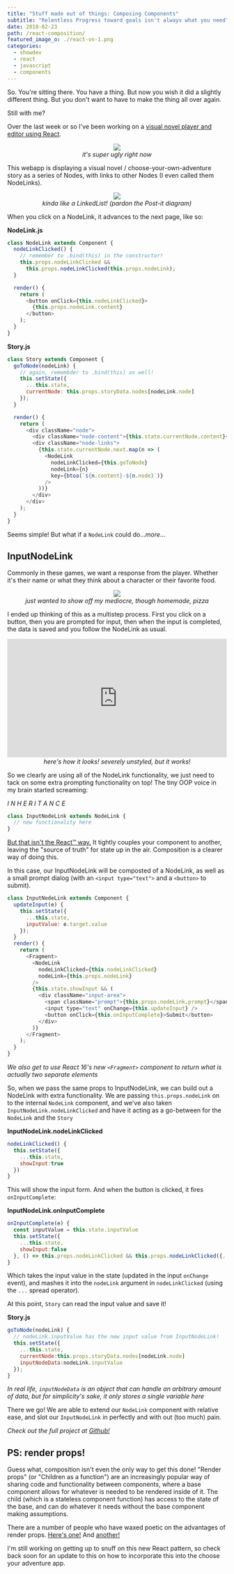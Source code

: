 ```yaml
---
title: "Stuff made out of things: Composing Components"
subtitle: "Relentless Progress toward goals isn't always what you need"
date: 2018-02-23
path: /react-composition/
featured_image_o: ./react-vn-1.png
categories:
  - showdev
  - react
  - javascript
  - components
---
```


[reactvn]: https://github.com/washingtonsteven/react-vn
[reactcomp]: https://reactjs.org/docs/composition-vs-inheritance.html
[mjrenderprops]: https://cdb.reacttraining.com/use-a-render-prop-50de598f11ce
[breakingup]: https://medium.com/tandemly/im-breaking-up-with-higher-order-components-44b0df2db052

So. You're sitting there. You have a thing. But now you wish it did a slightly different thing. But you don't want to have to make the thing all over again.

Still with me?

Over the last week or so I've been working on a [visual novel player and editor using React][reactvn].

<p style="text-align:center">
<img src='./react-vn-1.png'><br/>
<em>it's super ugly right now</em>
</p>

This webapp is displaying a visual novel / choose-your-own-adventure story as a series of Nodes, with links to other Nodes (I even called them NodeLinks).

<p style="text-align:center">
<img src='./react-vn-ll.jpg'><br/>
<em>kinda like a LinkedList! (pardon the Post-it diagram)</em>
</p>

When you click on a NodeLink, it advances to the next page, like so:

**NodeLink.js**

```javascript
class NodeLink extends Component {
  nodeLinkClicked() {
    // remember to .bind(this) in the constructor!
    this.props.nodeLinkClicked &&
      this.props.nodeLinkClicked(this.props.nodeLink);
  }

  render() {
    return (
      <button onClick={this.nodeLinkClicked}>
        {this.props.nodeLink.content}
      </button>
    );
  }
}
```

**Story.js**

```javascript
class Story extends Component {
  goToNode(nodeLink) {
    // again, remembder to .bind(this) as well!
    this.setState({
      ...this.state,
      currentNode: this.props.storyData.nodes[nodeLink.node]
    });
  }

  render() {
    return (
      <div className="node">
        <div className="node-content">{this.state.currentNode.content}</div>
        <div className="node-links">
          {this.state.currentNode.next.map(n => (
            <NodeLink
              nodeLinkClicked={this.goToNode}
              nodeLink={n}
              key={btoa(`${n.content}-${n.node}`)}
            />
          ))}
        </div>
      </div>
    );
  }
}
```

Seems simple! But what if a `NodeLink` could do&hellip;_more_&hellip;

## InputNodeLink

Commonly in these games, we want a response from the player. Whether it's their name or what they think about a character or their favorite food.

<p style="text-align:center">
<img src='./pizza.jpg'><br/>
<em>just wanted to show off my mediocre, though homemade, pizza</em>
<p>

I ended up thinking of this as a multistep process. First you click on a button, then you are prompted for input, then when the input is completed, the data is saved and you follow the NodeLink as usual.

<div style="text-align:center">
<div style='position:relative;padding-bottom:54%'>
  <iframe src='https://gfycat.com/ifr/IllegalFirmCob' frameborder='0' scrolling='no' width='100%' height='100%' style='position:absolute;top:0;left:0'></iframe>
</div>
<em>here's how it looks! severely unstyled, but it works!</em>
</div>

<div markdown="1">

So we clearly are using all of the NodeLink functionality, we just need to tack on some extra prompting functionality on top! The tiny OOP voice in my brain started screaming:

_I N H E R I T A N C E_

```javascript
class InputNodeLink extends NodeLink {
  // new functionality here
}
```

[But that isn't the React&trade; way.][reactcomp] It tightly couples your component to another, leaving the "source of truth" for state up in the air. Composition is a clearer way of doing this.

In this case, our InputNodeLink will be composted of a NodeLink, as well as a small prompt dialog (with an `<input type="text">` and a `<button>` to submit).

```javascript
class InputNodeLink extends Component {
  updateInput(e) {
    this.setState({
      ...this.state,
      inputValue: e.target.value
    });
  }
  render() {
    return (
      <Fragment>
        <NodeLink
          nodeLinkClicked={this.nodeLinkClicked}
          nodeLink={this.props.nodeLink}
        />
        {this.state.showInput && (
          <div className="input-area">
            <span className="prompt">{this.props.nodeLink.prompt}</span>
            <input type="text" onChange={this.updateInput} />
            <button onClick={this.onInputComplete}>Submit</button>
          </div>
        )}
      </Fragment>
    );
  }
}
```

_We also get to use React 16's new `<Fragment>` component to return what is actually two separate elements_

So, when we pass the same props to InputNodeLink, we can build out a NodeLink with extra functionality. We are passing `this.props.nodeLink` on to the internal `NodeLink` component, and we've also taken `InputNodeLink.nodeLinkClicked` and have it acting as a go-between for the `NodeLink` and the `Story`

**InputNodeLink.nodeLinkClicked**

```javascript
nodeLinkClicked() {
  this.setState({
    ...this.state,
    showInput:true
  })
}
```

This will show the input form. And when the button is clicked, it fires `onInputComplete`:

**InputNodeLink.onInputComplete**

```javascript
onInputComplete(e) {
  const inputValue = this.state.inputValue
  this.setState({
    ...this.state,
    showInput:false
  }, () => this.props.nodeLinkClicked && this.props.nodeLinkClicked({...this.props.nodeLink, inputValue}))
}
```

Which takes the input value in the state (updated in the input `onChange` event), and mashes it into the `nodeLink` argument in `nodeLinkClicked` (using the `...` spread operator).

At this point, `Story` can read the input value and save it!

**Story.js**

```javascript
goToNode(nodeLink) {
  // nodeLink.inputValue has the new input value from InputNodeLink!
  this.setState({
    ...this.state,
    currentNode:this.props.storyData.nodes[nodeLink.node]
    inputNodeData:nodeLink.inputValue
  });
}
```

_In real life, `inputNodeData` is an object that can handle an arbitrary amount of data, but for simplicity's sake, it only stores a single variable here_

There we go! We are able to extend our `NodeLink` component with relative ease, and slot our `InputNodeLink` in perfectly and with out (too much) pain.

_Check out the full project at [Github!][reactvn]_

## PS: render props!

Guess what, composition isn't even the only way to get this done! "Render props" (or "Children as a function") are an increasingly popular way of sharing code and functionality between components, where a base component allows for whatever is needed to be rendered inside of it. The child (which is a stateless component function) has access to the state of the base, and can do whatever it needs without the base component making assumptions.

There are a number of people who have waxed poetic on the advantages of render props. [Here's one!][mjrenderprops] And [another!][breakingup]

I'm still working on getting up to snuff on this new React pattern, so check back soon for an update to this on how to incorporate this into the choose your adventure app.

</div>
